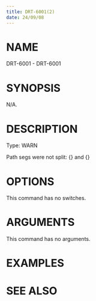 ```yaml
---
title: DRT-6001(2)
date: 24/09/08
---
```


# NAME

DRT-6001 - DRT-6001

# SYNOPSIS

N/A.

# DESCRIPTION

Type: WARN

Path segs were not split: {} and {}

# OPTIONS

This command has no switches.

# ARGUMENTS

This command has no arguments.

# EXAMPLES

# SEE ALSO
